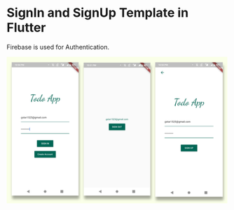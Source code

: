 # SignIn and SignUp Template in Flutter
Firebase is used for Authentication.

![Screenshot](READMEstuff/Screenshot.jpg)